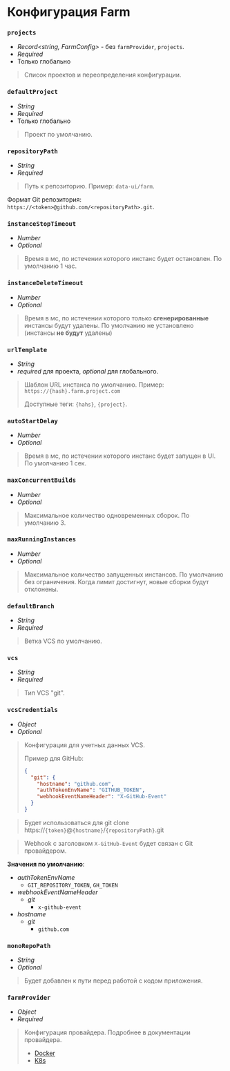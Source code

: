 # Конфигурация Farm

### `projects`
- *Record<string, FarmConfig>* - без `farmProvider`, `projects`.
- *Required*
- Только глобально
> Список проектов и переопределения конфигурации.

### `defaultProject`
- *String*
- *Required*
- Только глобально
> Проект по умолчанию.

### `repositoryPath`
- *String*
- *Required*
> Путь к репозиторию. Пример: `data-ui/farm`.

Формат Git репозитория: `https://<token>@github.com/<repositoryPath>.git`.

### `instanceStopTimeout`
- *Number*
- *Optional*
> Время в мс, по истечении которого инстанс будет остановлен. По умолчанию 1 час.

### `instanceDeleteTimeout`
- *Number*
- *Optional*
> Время в мс, по истечении которого только **сгенерированные** инстансы будут удалены. По умолчанию не установлено (инстансы **не будут** удалены)

### `urlTemplate`
- *String*
- *required* для проекта, *optional* для глобального.
> Шаблон URL инстанса по умолчанию. Пример: `https://{hash}.farm.project.com`
>
> Доступные теги: `{hahs}`, `{project}`.

### `autoStartDelay`
- *Number*
- *Optional*
> Время в мс, по истечении которого инстанс будет запущен в UI. По умолчанию 1 сек.

### `maxConcurrentBuilds`
- *Number*
- *Optional*
> Максимальное количество одновременных сборок. По умолчанию 3.

### `maxRunningInstances`
- *Number*
- *Optional*
> Максимальное количество запущенных инстансов. По умолчанию без ограничения. Когда лимит достигнут, новые сборки будут отклонены.

### `defaultBranch`
- *String*
- *Required*
> Ветка VCS по умолчанию.

### `vcs`
- *String*
- *Required*
> Тип VCS "git".

### `vcsCredentials`
- *Object*
- *Optional*
> Конфигурация для учетных данных VCS.
>
> Пример для GitHub:
> ```json
> {
>   "git": {
>     "hostname": "github.com",
>     "authTokenEnvName": "GITHUB_TOKEN",
>     "webhookEventNameHeader": "X-GitHub-Event"
>   }
> }
> ```

> Будет использоваться для git clone https://`{token}`@`{hostname}`/`{repositoryPath}`.git

> Webhook с заголовком `X-GitHub-Event` будет связан с Git провайдером.

**Значения по умолчанию**:
  - *authTokenEnvName*
    - `GIT_REPOSITORY_TOKEN`, `GH_TOKEN`
  - *webhookEventNameHeader*
    - *git*
      - `x-github-event`
  - *hostname*
    - *git*
      - `github.com`

### `monoRepoPath`
- *String*
- *Optional*
> Будет добавлен к пути перед работой с кодом приложения.

### `farmProvider`
- *Object*
- *Required*
> Конфигурация провайдера. Подробнее в документации провайдера.
> - [Docker](./farm-config-json-docker-provider.md)
> - [K8s](./farm-config-json-k8s-provider.md)
